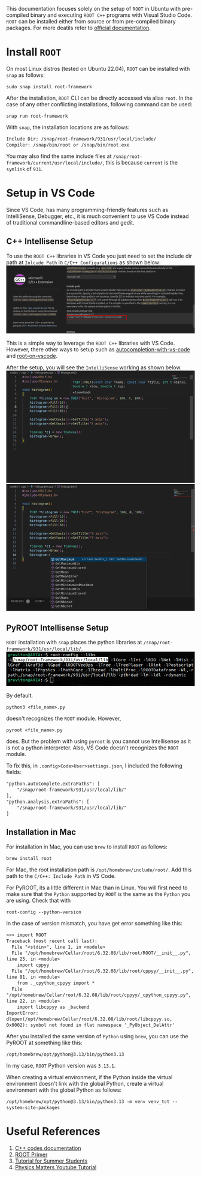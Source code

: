 This documentation focuses solely on the setup of `ROOT` in Ubuntu with pre-compiled binary and executing `ROOT C++` programs with Visual Studio Code. 
`ROOT` can be installed either from source or from pre-compiled binary packages.
For more deatils refer to [official documentation](https://root.cern/install/).

# Install `ROOT`
On most Linux distros (tested on Ubuntu 22.04), `ROOT` can be installed with `snap` as follows:
```
sudo snap install root-framework
```

After the installation, `ROOT` CLI can be directly accessed via alias `root`. In the case of any other conflicting installations, following command can be used:
```
snap run root-framework
```

With `snap`, the installation locations are as follows:
```
Include Dir: /snap/root-framework/931/usr/local/include/
Compiler: /snap/bin/root or /snap/bin/root.exe
```

You may also find the same include files at `/snap/root-framework/current/usr/local/include/`, this is because `current` is the `symlink` of `931`.

# Setup in VS Code
Since VS Code, has many programming-friendly features such as IntelliSense, Debugger, etc., it is much convenient to use VS Code instead of traditional commandline-based editors and gedit.

## C++ Intellisense Setup
To use the `ROOT C++` libraries in VS Code you just need to set the include dir path at `Inlcude Path` in `C/C++ Configurations` as shown below:
![vscode_setup](../images/vscode_setup.png)

This is a simple way to leverage the `ROOT C++` libraries with VS Code. However, there other ways to setup such as [autocompletion-with-vs-code](https://root-forum.cern.ch/t/autocompletion-with-vs-code/38188/3) and [root-on-vscode](https://github.com/AlbertoPdRF/root-on-vscode/blob/master/.vscode/launch.json).

After the setup, you will see the `IntelliSense` working as shown below.
![intellisense](../images/intellisense.png)
![intellisense](../images/intellisense-1.png)


## PyROOT Intellisense Setup
`ROOT` installation with `snap` places the python libraries at `/snap/root-framework/931/usr/local/lib/`. 
![root_libs](../images/root_libs.png)

By default.
```
python3 <file_name>.py
```
doesn't recognizes the `ROOT` module. However, 
```
pyroot <file_name>.py
```
does. But the problem with using `pyroot` is you cannot use Intellisense as it is not a python interpreter. Also, VS Code doesn't recognizes the `ROOT` module. 

To fix this, in `.config>Code>User>settings.json`, I included the following fields:
```
"python.autoComplete.extraPaths": [
    "/snap/root-framework/931/usr/local/lib/"
],
"python.analysis.extraPaths": [
    "/snap/root-framework/931/usr/local/lib/"
]
```

## Installation in Mac
For installation in Mac, you can use `brew` to install `ROOT` as follows:
```
brew install root
```

For Mac, the root installation path is `/opt/homebrew/include/root/`. Add this path to the `C/C++: Include Path` in VS Code.

For PyROOT, its a little different in Mac than in Linux. You will first need to make sure that the `Python` supported by `ROOT` is the same as the `Python` you are using. Check that with
``` 
root-config --python-version
```
In the case of version mismatch, you have get error something like this:
```
>>> import ROOT
Traceback (most recent call last):
  File "<stdin>", line 1, in <module>
  File "/opt/homebrew/Cellar/root/6.32.08/lib/root/ROOT/__init__.py", line 25, in <module>
    import cppyy
  File "/opt/homebrew/Cellar/root/6.32.08/lib/root/cppyy/__init__.py", line 81, in <module>
    from ._cpython_cppyy import *
  File "/opt/homebrew/Cellar/root/6.32.08/lib/root/cppyy/_cpython_cppyy.py", line 22, in <module>
    import libcppyy as _backend
ImportError: dlopen(/opt/homebrew/Cellar/root/6.32.08/lib/root/libcppyy.so, 0x0002): symbol not found in flat namespace '_PyObject_DelAttr'
```

After you installed the same version of `Python` using `brew`, you can use the PyROOT at something like this:
```
/opt/homebrew/opt/python@3.13/bin/python3.13
```
In my case, `ROOT` Python version was `3.13.1`. 

When creating a virtual environment, if the Python inside the virtual environment doesn't link with the global Python, create a virtual environment with the global Python as follows:
```
/opt/homebrew/opt/python@3.13/bin/python3.13 -m venv venv_tct --system-site-packages
```

# Useful References
1. [C++ codes documentation](https://root.cern/doc/master/group__tutorial__hist.html)
2. [ROOT Primer](https://root.cern/primer/#interpretation-and-compilation)
3. [Tutorial for Summer Students](https://indico.cern.ch/event/395198/)
4. [Physics Matters Youtube Tutorial](https://www.youtube.com/watch?v=KPz-dNjdx40&list=PLLybgCU6QCGWLdDO4ZDaB0kLrO3maeYAe)